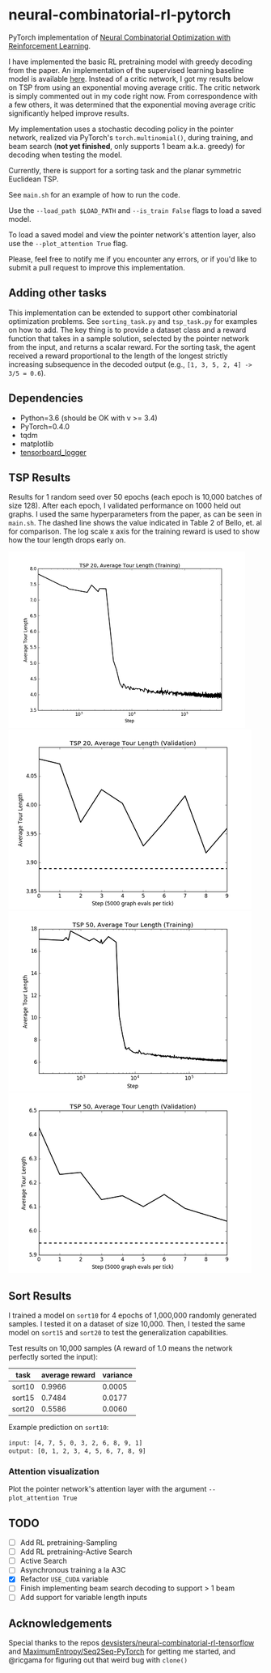 # neural-combinatorial-rl-pytorch

PyTorch implementation of [Neural Combinatorial Optimization with Reinforcement Learning](https://arxiv.org/abs/1611.09940). 

I have implemented the basic RL pretraining model with greedy decoding from the paper. An implementation of the supervised learning baseline model is available [here](https://github.com/pemami4911/neural-combinatorial-rl-tensorflow). Instead of a critic network, I got my results below on TSP from using an exponential moving average critic. The critic network is simply commented out in my code right now. From correspondence with a few others, it was determined that the exponential moving average critic significantly helped improve results. 

My implementation uses a stochastic decoding policy in the pointer network, realized via PyTorch's `torch.multinomial()`, during training, and beam search (**not yet finished**, only supports 1 beam a.k.a. greedy) for decoding when testing the model. 

Currently, there is support for a sorting task and the planar symmetric Euclidean TSP.

See `main.sh` for an example of how to run the code.

Use the `--load_path $LOAD_PATH` and `--is_train False` flags to load a saved model.

To load a saved model and view the pointer network's attention layer, also use the `--plot_attention True` flag.

Please, feel free to notify me if you encounter any errors, or if you'd like to submit a pull request to improve this implementation.

## Adding other tasks

This implementation can be extended to support other combinatorial optimization problems. See `sorting_task.py` and `tsp_task.py` for examples on how to add. The key thing is to provide a dataset class and a reward function that takes in a sample solution, selected by the pointer network from the input, and returns a scalar reward. For the sorting task, the agent received a reward proportional to the length of the longest strictly increasing subsequence in the decoded output (e.g., `[1, 3, 5, 2, 4] -> 3/5 = 0.6`).

## Dependencies

* Python=3.6 (should be OK with v >= 3.4)
* PyTorch=0.4.0
* tqdm
* matplotlib
* [tensorboard_logger](https://github.com/TeamHG-Memex/tensorboard_logger)

## TSP Results

Results for 1 random seed over 50 epochs (each epoch is 10,000 batches of size 128). After each epoch, I validated performance on 1000 held out graphs. I used the same hyperparameters from the paper, as can be seen in `main.sh`. The dashed line shows the value indicated in Table 2 of Bello, et. al for comparison. The log scale x axis for the training reward is used to show how the tour length drops early on.

![TSP 20 Train](img/tsp_20_train_reward.png)
![TSP 20 Val](img/tsp_20_val_reward.png)
![TSP 50 Train](img/tsp_50_train_reward.png)
![TSP 50 Val](img/tsp_50_val_reward.png)

## Sort Results

I trained a model on `sort10` for 4 epochs of 1,000,000 randomly generated samples. I tested it on a dataset of size 10,000. Then, I tested the same model on `sort15` and `sort20` to test the generalization capabilities.

Test results on 10,000 samples (A reward of 1.0 means the network perfectly sorted the input): 

| task | average reward | variance | 
|---|---|---|
| sort10 | 0.9966 | 0.0005 |
| sort15 | 0.7484 | 0.0177 |
| sort20 | 0.5586 | 0.0060 | 


Example prediction on `sort10`: 

```
input: [4, 7, 5, 0, 3, 2, 6, 8, 9, 1]
output: [0, 1, 2, 3, 4, 5, 6, 7, 8, 9]
```

### Attention visualization

Plot the pointer network's attention layer with the argument `--plot_attention True`

## TODO

* [ ] Add RL pretraining-Sampling
* [ ] Add RL pretraining-Active Search
* [ ] Active Search
* [ ] Asynchronous training a la A3C
* [X] Refactor `USE_CUDA` variable
* [ ] Finish implementing beam search decoding to support > 1 beam
* [ ] Add support for variable length inputs

## Acknowledgements

Special thanks to the repos [devsisters/neural-combinatorial-rl-tensorflow](https://github.com/devsisters/neural-combinatorial-rl-tensorflow) and [MaximumEntropy/Seq2Seq-PyTorch](https://github.com/MaximumEntropy/Seq2Seq-PyTorch) for getting me started, and @ricgama for figuring out that weird bug with `clone()`

